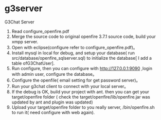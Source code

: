 g3server
========

G3Chat Server

1.  Read configure_openfire.pdf 
2.  Merge the source code to original openfire 3.7.1 source code, build your xmpp server.
3.  Open with eclipse(configure refer to configure_openfire.pdf)。
4.  Install mysql in local for debug, and setup your database( run src/database/openfire_sqlserver.sql) to initialize the database[ I add a table ofG3ChatUser].
5.  Run configure, then you can configure with http://127.0.0.1:9090  ,login with admin user, configure the database。
6.  Configure the openfile( email setting for get password server)。
7.  Run your g3chat client to connect with your local server。
8.  If the debug is OK, build your project with ant. then you can get your target/openfire folder ( check the target/openfire/lib/openfire.jar was updated by ant and plugin was updated)
9.  Upload your target/openfire folder to you really server, /bin/openfire.sh to run it( need configure with web again).
